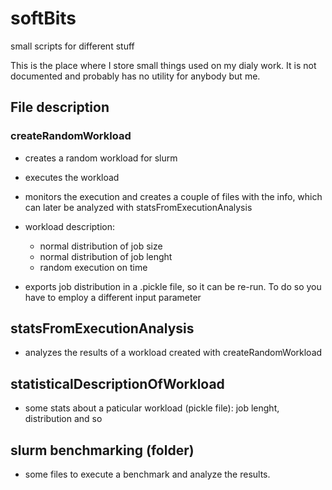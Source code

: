 # softBits
small scripts for different stuff

This is the place where I store small things used on my dialy work. It is not documented and probably has no utility for anybody but me.

## File description

### createRandomWorkload
- creates a random workload for slurm

- executes the workload

- monitors the execution and creates a couple of files with the info, which can later be analyzed with statsFromExecutionAnalysis

- workload description:
  - normal distribution of job size
  - normal distribution of job lenght
  - random execution on time

- exports job distribution in a .pickle file, so it can be re-run. To do so you have to employ a different input parameter


## statsFromExecutionAnalysis

- analyzes the results of a workload created with createRandomWorkload

## statisticalDescriptionOfWorkload
- some stats about a paticular workload (pickle file): job lenght, distribution and so


## slurm benchmarking (folder)
- some files to execute a benchmark and analyze the results.

